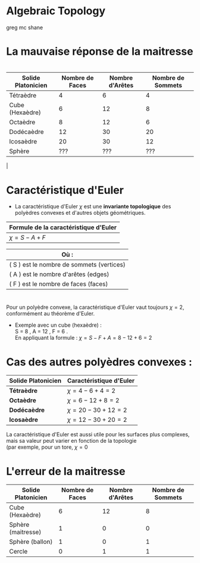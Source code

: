 <!--
theme: gaia
class: gaia lead
headingDivider: 1
paginate: true
header: UGA 2025
footer: 
backgroundImage: linear-gradient(-20deg, rgba(0, 0, 0, 0.6), transparent)
_paginate: false
_header: ''
_footer: ''

style: |
  @keyframes marp-outgoing-transition-vertical-scroll {
    from { transform: translateY(0%); }
    to { transform: translateY(-100%); }
  }
  @keyframes marp-incoming-transition-vertical-scroll {
    from { transform: translateY(100%); }
    to { transform: translateY(0%); }
  }

  @keyframes marp-outgoing-transition-vflip {
    0% { animation-timing-function: ease-in; }
    50% {
      transform: perspective(100vw) translateZ(-100vw) rotateX(-90deg);
      opacity: 0.5;
      animation-timing-function: step-end;
    }
    100% { opacity: 0; }
  }
  @keyframes marp-incoming-transition-vflip {
    0% {
      animation-timing-function: step-start;
      opacity: 0;
    }
    50% {
      transform: perspective(100vw) translateZ(-100vw) rotateX(90deg);
      opacity: 0.5;
      animation-timing-function: ease-out;
    }
  }

  header, footer { text-align: center; color: currentcolor; }
  section.small-code pre { font-size: 68%; }

-->

# Algebraic Topology
<!-- _transition: glow -->
greg mc shane


<!-- # -->
<!-- <!-1- _transition: cube -1-> -->
<!-- - slides : google **greg mcshane github** -->
<!-- - click on **serfest** -->
<!-- - if there is a bug in my slides blame [this guy](https://github.com/yhatt) -->

# La mauvaise réponse de la maitresse

#


| Solide Platonicien   | Nombre de Faces | Nombre d'Arêtes | Nombre de Sommets |
|-----------------------|-----------------|------------------|-------------------|
| Tétraèdre             | 4               | 6                | 4                 |
| Cube (Hexaèdre)       | 6               | 12               | 8                 |
| Octaèdre              | 8               | 12               | 6                 |
| Dodécaèdre            | 12              | 30               | 20                |
| Icosaèdre             | 20              | 30               | 12                |
| Sphère             | ???             | ???              | ???
|



# Caractéristique d'Euler

- La caractéristique d'Euler $\chi$ est une **invariante topologique** 
des polyèdres convexes et d'autres objets géométriques. 


|Formule de la caractéristique d'Euler|
|-------------------------------------|
|$\chi = S - A + F$|


| Où :  |
|-------------------------------------|
| ( S ) est le nombre de sommets (vertices)|
| ( A ) est le nombre d'arêtes (edges) |
| ( F ) est le nombre de faces (faces) |

<!-- - \( S \) est le nombre de sommets (vertices), -->  
<!-- - \( A \) est le nombre d'arêtes (edges), -->  
<!-- - \( F \) est le nombre de faces (faces). -->  

#

Pour un polyèdre convexe, la caractéristique d'Euler vaut toujours $\chi = 2$, conformément au théorème d'Euler.

- Exemple avec un cube (hexaèdre) :  
  S = 8  ,  A = 12  ,   F = 6 . <br> 
En appliquant la formule :  $\chi = S - F+ A = 8 - 12 + 6 = 2$


# Cas des autres polyèdres convexes :

| Solide Platonicien   | Caractéristique d'Euler |
|-----------------------|-----------------|
| **Tétraèdre** | $\chi = 4 - 6 + 4 = 2$  |
| **Octaèdre** | $\chi = 6 - 12 + 8 = 2$  |
| **Dodécaèdre** | $\chi = 20 - 30 + 12 = 2$  |
| **Icosaèdre** | $\chi = 12 - 30 + 20 = 2$  |

La caractéristique d'Euler est aussi utile pour les surfaces plus complexes, mais sa valeur peut varier en fonction de la topologie <br> (par exemple, pour un tore, $\chi = 0$


# L'erreur de la maitresse

| Solide Platonicien   | Nombre de Faces | Nombre d'Arêtes | Nombre de Sommets |
|-----------------------|-----------------|------------------|-------------------|
| Cube (Hexaèdre)       | 6               | 12               | 8                 |
| Sphère (maitresse)             | 1|0|0 |
| Sphère (ballon)             | 1|0|1 |
| Cercle|0|1|1|



